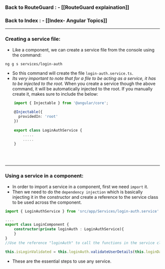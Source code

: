 
### **Back to RouteGuard** : - [[RouteGuard explaination]]

### **Back to Index** : - [[Index- Angular Topics]]

---

### **Creating a service file**:

- Like a component, we can create a service file from the console using the command:
```console
ng g s services/login-auth
```

- So this command will create the file `login-auth.service.ts`.  
- _Its very important to note that for a file to be acting as a service, it has to be injected to the root._ When you create a service though the above command, it will be automatically injected to the root. If you manually create it, makes sure to include the below:

```ts
	import { Injectable } from '@angular/core';
	
	@Injectable({
	  providedIn: 'root'
	})
	
	export class LoginAuthService {
		.....
		.....
	}
```


</br></br>

---

### **Using a service in a component**:

- In order to import a service in a component, first we need `import` it.
- Then we need to do the `dependency injection` which is basically injecting it in the constructor and create a reference to the service class to be used across the component.

```ts
import { LoginAuthService } from 'src/app/Services/login-auth.service'

....
export class LoginComponent {
	constructor(private loginAuth : LoginAuthService){
	}
}
//Use the reference "loginAuth" to call the functions in the service class

this.isLoginValidated = this.loginAuth.validateUserDetails(this.loginData);

```


- These are the essential steps to use any service.
